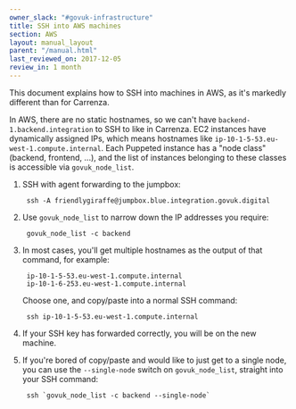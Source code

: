 ```yaml
---
owner_slack: "#govuk-infrastructure"
title: SSH into AWS machines
section: AWS
layout: manual_layout
parent: "/manual.html"
last_reviewed_on: 2017-12-05
review_in: 1 month
---
```


This document explains how to SSH into machines in AWS, as it's markedly
different than for Carrenza.

In AWS, there are no static hostnames, so we can't have
`backend-1.backend.integration` to SSH to like in Carrenza. EC2 instances have
dynamically assigned IPs, which means hostnames like
`ip-10-1-5-53.eu-west-1.compute.internal`. Each Puppeted instance has a "node
class" (backend, frontend, ...), and the list of instances belonging to these
classes is accessible via `govuk_node_list`.

1. SSH with agent forwarding to the jumpbox:

        ssh -A friendlygiraffe@jumpbox.blue.integration.govuk.digital

2. Use `govuk_node_list` to narrow down the IP addresses you require:

        govuk_node_list -c backend

3. In most cases, you'll get multiple hostnames as the output of that command,
   for example:

        ip-10-1-5-53.eu-west-1.compute.internal
        ip-10-1-6-253.eu-west-1.compute.internal

   Choose one, and copy/paste into a normal SSH command:

        ssh ip-10-1-5-53.eu-west-1.compute.internal

4. If your SSH key has forwarded correctly, you will be on the new machine.

5. If you're bored of copy/paste and would like to just get to a single node,
   you can use the `--single-node` switch on `govuk_node_list`, straight into
   your SSH command:

        ssh `govuk_node_list -c backend --single-node`
